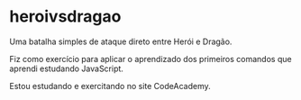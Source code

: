 # heroivsdragao
 Uma batalha simples de ataque direto 
 entre Herói e Dragão. 
 
 Fiz como exercício para aplicar o aprendizado
 dos primeiros comandos que aprendi estudando JavaScript.
 
 Estou estudando e exercitando no site CodeAcademy.
